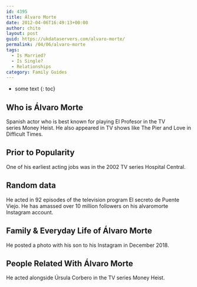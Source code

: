 ```yaml
---
id: 4395
title: Álvaro Morte
date: 2012-04-06T16:49:13+00:00
author: chito
layout: post
guid: https://ukdataservers.com/alvaro-morte/
permalink: /04/06/alvaro-morte
tags:
  - Is Married?
  - Is Single?
  - Relationships
category: Family Guides
---
```


* some text
{: toc}
          
          
## Who is  Álvaro Morte
                  
                  
                  
Spanish actor who is best known for playing El Profesor in the TV series Money Heist. He also appeared in TV shows like The Pier and Love in Difficult Times. 
                  
                
                
                
## Prior to Popularity 
                  
                  
                  
One of his earliest acting jobs was in the 2002 TV series Hospital Central.
                  
                
                
                
## Random data 
                  
                  
                  
He acted in 92 episodes of the television program El secreto de Puente Viejo. He has amassed over 10 million followers on his alvaromorte Instagram account. 
                  
                
                
                
## Family & Everyday Life of Álvaro Morte
                  
                  
                  
He posted a photo with his son to his Instagram in December 2018. 
                  
                
                
                
## People Related With  Álvaro Morte
                  
                  
                  
He acted alongside Úrsula Corbero in the TV series Money Heist. 
                  
                
              
            
          
          
          
    
    
  
